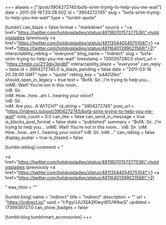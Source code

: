 +++
aliases = ["/post/3904272745/bofa-sirim-trying-to-help-you-me-wait"]
date = 2011-03-16T20:28:00Z
id = "3904272745"
slug = "bofa-sirim-trying-to-help-you-me-wait"
type = "tumblr-quote"

[tumblr]
can_blaze = false
format = "markdown"
source = "<a href=\"https://twitter.com/hotdogsladies/status/48118070157377536\">hotdogsladies</a> (previously <a href=\"https://twitter.com/hotdogsladies/status/48113544054575104\">1</a> <a href=\"https://twitter.com/hotdogsladies/status/48116401399021568\">2</a>)"
interactability_reblog = "everyone"
blog_name = "indirect"
slug = "bofa-sirim-trying-to-help-you-me-wait"
timestamp = 1300307280.0
short_url = "https://tmblr.co/ZY3jby3ejdbf"
interactability_blaze = "everyone"
can_reply = false
id = 3904272745.0
is_blaze_pending = false
date = "2011-03-16 20:28:00 GMT"
type = "quote"
reblog_key = "p4AD2lko"
should_open_in_legacy = true
text = "BofA: Sir…I&rsquo;m trying to help you…<br/>\nME: Wait! You&rsquo;re not in this room…<br/>\nB: Sir.<br/>\nM: How…how…am I…hearing your voice?<br/>\nB: Sir.<br/>\nM: Are you…A WITCH?"
id_string = "3904272745"
post_url = "https://indirect.io/post/3904272745/bofa-sirim-trying-to-help-you-me-wait"
note_count = 0.0
can_like = false
can_send_in_message = true
is_blocks_post_format = false
state = "published"
summary = "BofA: Sir…I’m trying to help you… \nME: Wait! You’re not in this room… \nB: Sir. \nM: How…how…am I…hearing your voice? \nB: Sir. \nM:..."
can_reblog = false
display_avatar = true
is_blazed = false

[tumblr.reblog]
comment = "<p><a href=\"https://twitter.com/hotdogsladies/status/48118070157377536\">hotdogsladies</a> (previously <a href=\"https://twitter.com/hotdogsladies/status/48113544054575104\">1</a> <a href=\"https://twitter.com/hotdogsladies/status/48116401399021568\">2</a>)</p>"
tree_html = ""

[tumblr.blog]
name = "indirect"
title = "indirect"
description = ""
url = "https://indirect.io/"
uuid = "t:PgyUJU3SA2Klwyt81UWAwQ"
updated = 1739939727.0
can_show_badges = false

[tumblr.blog.tumblrmart_accessories]
+++
